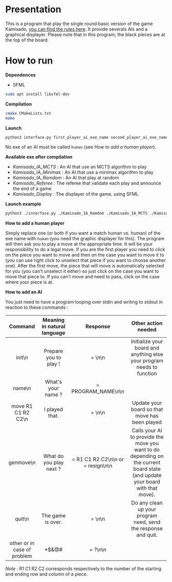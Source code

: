 Presentation
===
This is a program that play the single round basic version of the game Kamisado, [you can find the rules here](http://www.boardspace.net/kamisado/english/RULES%20ENG.pdf).
It provide severals AIs and a graphical displayer. Please note that in this program, the black pieces are at the top of the board.

How to run
===
**Dependences**
- SFML
```bash
sudo apt install libsfml-dev
```

**Compilation**
```bash
cmake CMakeLists.txt
make
```

**Launch**
```bash
python3 interface.py first_player_ai_exe_name second_player_ai_exe_name referee_exe_name display_exe_name (facultative)
```
No exe of an AI must be called `human` (see *How to add a human player*).

**Available exe after compilation**
- *Kamisado_IA_MCTS :* An AI that use an MCTS algorithm to play
- *Kamisado_IA_Minimax :* An AI that use a minimax algorithm to play
- *Kamisado_IA_Ramdom :* An AI that play at random
- *Kamisado_Referee :* The referee that validate each play and announce the end of a game
- *Kamisado_Display :* The displayer of the game, using SFML

**Launch example**
```bash
python3 ./interface.py ./Kamisado_IA_Ramdom ./Kamisado_IA_MCTS ./Kamisado_Referee ./Kamisado_Display
```

**How to add a human player**

Simply replace one (or both if you want a match human vs. human) of the exe name with `human` (you need the graphic displayer for this). The program will then ask you to play a move at the appropriate time. It will be your responsibility to do a legal move.
If you are the first player you need to click on the piece you want to move and then on the case you want to move it to (you can use right click to unselect that piece if you want to choose another one).
After the first move, the piece that will move is automatically selected for you (you can't unselect it either) so just click on the case you want to move that piece to. If you can't move and need to pass, click on the case where your piece is at.

**How to add an AI**

You just need to have a program looping over stdin and writing to stdout in reaction to these commands :

|           Command           |Meaning in natural language|      Response        |     Other action needed        |
|:---------------------------:|:-------------------------:|:--------------------:|:------------------------------:|
|init\n|Prepare you to play !|= \n\n|Initialize your board and anything else your program needs to function|
|name\n|What's your name ?|= PROGRAM_NAME\n\n| |
|move R1 C1 R2 C2\n|I played that.|= \n\n|Update your board so that move has been played|
|genmove\n|What do you play next ?|= R1 C1 R2 C2\n\n or = resign\n\n|Calls your AI to provide the move you want to do depending on the current board state (and update your board with that move).|.
|quit\n|The game is over.|= \n\n|Do any clean up your program need, send the response and quit.|
|other or in case of problem|\*$&@#|= ?\n\n| |

*Note :* R1 C1 R2 C2 corresponds respectively to the number of the starting and ending row and column of a piece.
